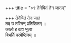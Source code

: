 +++
title = "०९ तेनेषितं तेन जातम्"

+++
तेनेषितं तेन जातं  
तद् उ तस्मिन् प्रतिष्ठितम् ।  
कालो ह ब्रह्म भूत्वा  
बिभर्ति परमेष्ठिनम् ॥